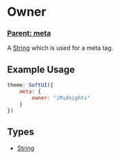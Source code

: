 # Owner

### **[Parent: meta](/docs/meta/)**

A [String](https://developer.mozilla.org/en-US/docs/Web/JavaScript/Reference/Global_Objects/String) which is used for a meta tag.

## Example Usage

```js
theme: SoftUI({
    meta: {
        owner: "iMidnights"
    }
})
```

## Types

-   [String](https://developer.mozilla.org/en-US/docs/Web/JavaScript/Reference/Global_Objects/Boolean)
